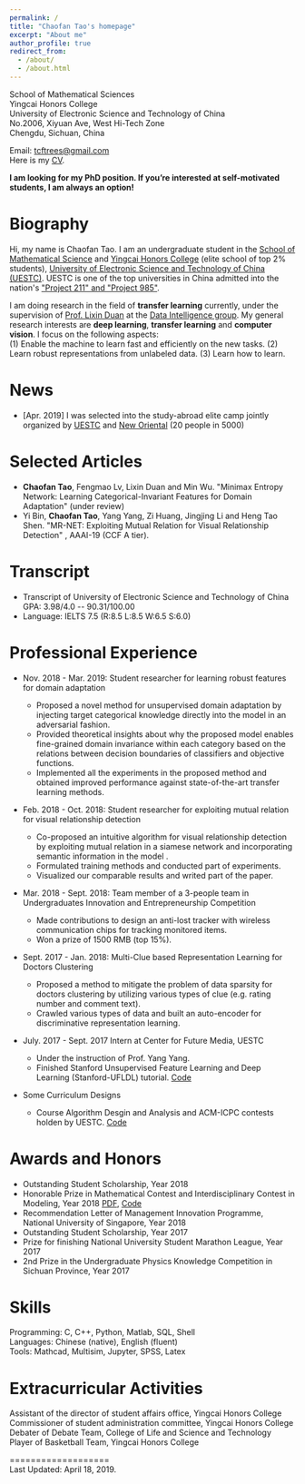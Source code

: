 ```yaml
---
permalink: /
title: "Chaofan Tao's homepage"
excerpt: "About me"
author_profile: true
redirect_from: 
  - /about/
  - /about.html
---
```


School of Mathematical Sciences  
Yingcai Honors College  
University of Electronic Science and Technology of China  
No.2006, Xiyuan Ave, West Hi-Tech Zone  
Chengdu, Sichuan, China  

Email: tcftrees@gmail.com  
Here is my [CV](https://github.com/ChaofanTao/ChaofanTao.github.io/blob/master/files/CV__Chaofan-Tao.pdf).  

__I am looking for my PhD position. If you’re interested at self-motivated students, I am always an option!__


# Biography
Hi, my name is Chaofan Tao. I am an undergraduate student in the [School of Mathematical Science](http://www.math.uestc.edu.cn/) and [Yingcai Honors College](http://www.yingcai.uestc.edu.cn/) (elite school of top 2% students), [University of Electronic Science and Technology of China (UESTC)](https://www.uestc.edu.cn/). UESTC is one of the top universities in China admitted into the nation's ["Project 211" and "Project 985"](https://en.uestc.edu.cn/index.php?m=content&c=index&a=lists&catid=72). 

I am doing research in the field of __transfer learning__ currently, under the supervision of [Prof. Lixin Duan](http://lxduan.info/) at the [Data Intelligence group](https://dig.uestc.cn/). My general research interests are __deep learning__, __transfer learning__ and __computer vision__. I focus on the following aspects:  
(1) Enable the machine to learn fast and efficiently on the new tasks. (2) Learn robust representations from unlabeled data. (3) Learn how to learn. 

 

# News
* [Apr. 2019] I was selected into the study-abroad elite camp jointly organized by [UESTC](https://www.uestc.edu.cn/) and [New Oriental](http://www.neworiental.org/english/) (20 people in 5000)


# Selected Articles
* __Chaofan Tao__, Fengmao Lv, Lixin Duan and Min Wu. "Minimax Entropy Network: Learning Categorical-Invariant Features for Domain Adaptation" (under review)
* Yi Bin, __Chaofan Tao__, Yang Yang, Zi Huang, Jingjing Li and Heng Tao Shen. "MR-NET: Exploiting Mutual Relation for Visual  Relationship Detection" , AAAI-19 (CCF A tier).

# Transcript
* Transcript of University of Electronic Science and Technology of China  
   GPA: 3.98/4.0 -- 90.31/100.00
* Language: IELTS 7.5 (R:8.5 L:8.5 W:6.5 S:6.0)

# Professional Experience
* Nov. 2018 - Mar. 2019: Student researcher for learning robust features for domain adaptation
  + Proposed a novel method for unsupervised domain adaptation by injecting target categorical knowledge directly into the model in an adversarial fashion.
  + Provided theoretical insights about why the proposed model enables fine-grained domain invariance within each category based on the relations between decision boundaries of classifiers and objective functions.
  + Implemented all the experiments in the proposed method and obtained improved performance against state-of-the-art transfer learning methods.

* Feb. 2018 - Oct. 2018: Student researcher for exploiting mutual relation for visual relationship detection
	+ Co-proposed an intuitive algorithm for visual relationship detection by exploiting mutual relation in a siamese network  and incorporating semantic information in the model .
	+ Formulated training methods and conducted part of experiments.
	+ Visualized our comparable results and writed part of the paper.
 
* Mar. 2018 - Sept. 2018: Team member of a 3-people team in Undergraduates Innovation and Entrepreneurship Competition
  + Made contributions to design an anti-lost tracker with wireless communication chips for tracking monitored items.
  + Won a prize of 1500 RMB (top 15%).
  
* Sept. 2017 - Jan. 2018: Multi-Clue based Representation Learning for Doctors Clustering
  + Proposed a method to mitigate the problem of data sparsity for doctors clustering by utilizing various types of clue (e.g. rating number and comment text).
  + Crawled various types of data and built an auto-encoder for discriminative representation learning.

* July. 2017 - Sept. 2017 Intern at Center for Future Media, UESTC
  + Under the instruction of Prof. Yang Yang.
  + Finished Stanford Unsupervised Feature Learning and Deep Learning (Stanford-UFLDL) tutorial. [Code](https://github.com/ChaofanTao/MachineLearning-UFLDL)
  
* Some Curriculum Designs
  + Course Algorithm Desgin and Analysis and ACM-ICPC contests holden by UESTC. [Code](https://github.com/ChaofanTao/AlgorithmDesign)
 

# Awards and Honors
* Outstanding Student Scholarship, Year 2018  
* Honorable Prize in Mathematical Contest and Interdisciplinary Contest in Modeling, Year 2018 [PDF](https://github.com/ChaofanTao/MCM/blob/master/2018-COMAP/Evaluation%20on%20Climate-based%20Fragile%20State%20Index.pdf), [Code](https://github.com/ChaofanTao/MCM/tree/master/2018-COMAP)  
* Recommendation Letter of Management Innovation Programme, National University of Singapore, Year 2018   
* Outstanding Student Scholarship, Year 2017  
* Prize for finishing National University Student Marathon League, Year 2017  
* 2nd Prize in the Undergraduate Physics Knowledge Competition in Sichuan Province, Year 2017  

# Skills
Programming: C, C++, Python, Matlab, SQL, Shell  
Languages: Chinese (native), English (fluent)    
Tools: Mathcad, Multisim, Jupyter, SPSS, Latex  

# Extracurricular Activities
Assistant of the director of student affairs office, Yingcai Honors College  
Commissioner of student administration committee, Yingcai Honors College  
Debater of Debate Team, College of Life and Science and Technology  
Player of Basketball Team, Yingcai Honors College  


===================  
Last Updated: April 18, 2019.
